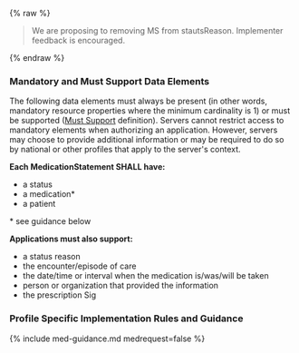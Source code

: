 {% raw %}
<blockquote class="stu-note">
<p>
We are proposing to removing MS from stautsReason. Implementer feedback is encouraged.
</p>
</blockquote>
{% endraw %}

### Mandatory and Must Support Data Elements


<!-- Boilerplate -->
The following data elements must always be present (in other words, mandatory resource properties where the minimum cardinality is 1) or must be supported ([Must Support](conformance.html#must-support) definition). Servers cannot restrict access to mandatory elements when authorizing an application. However, servers may choose to provide additional information or may be required to do so by national or other profiles that apply to the server's context.


**Each MedicationStatement SHALL have:**
* a status
* a medication*
* a patient
  
\* see guidance below
 
**Applications must also support:**
* a status reason
* the encounter/episode of care
* the date/time or interval when the medication is/was/will be taken
* person or organization that provided the information
* the prescription Sig


<!-- (only if present) -->
### Profile Specific Implementation Rules and Guidance

<!-- include content or add inline -->

{% include med-guidance.md medrequest=false %}

<!-- (and only if present) -->
<!-- ### Example Usage Scenarios -->

<!-- include content or add inline -->

</body>